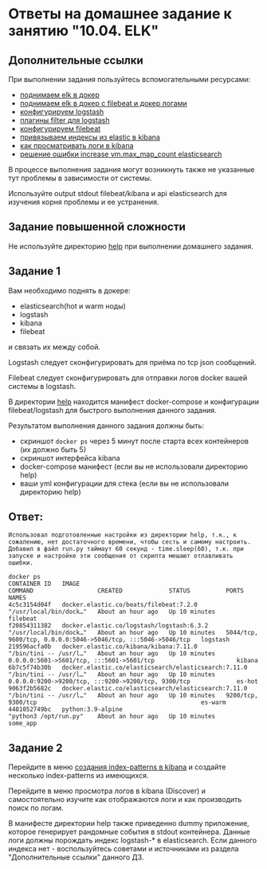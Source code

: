 # Ответы на домашнее задание к занятию "10.04. ELK"

## Дополнительные ссылки

При выполнении задания пользуйтесь вспомогательными ресурсами:

- [поднимаем elk в докер](https://www.elastic.co/guide/en/elastic-stack-get-started/current/get-started-docker.html)
- [поднимаем elk в докер с filebeat и докер логами](https://www.sarulabs.com/post/5/2019-08-12/sending-docker-logs-to-elasticsearch-and-kibana-with-filebeat.html)
- [конфигурируем logstash](https://www.elastic.co/guide/en/logstash/current/configuration.html)
- [плагины filter для logstash](https://www.elastic.co/guide/en/logstash/current/filter-plugins.html)
- [конфигурируем filebeat](https://www.elastic.co/guide/en/beats/libbeat/5.3/config-file-format.html)
- [привязываем индексы из elastic в kibana](https://www.elastic.co/guide/en/kibana/current/index-patterns.html)
- [как просматривать логи в kibana](https://www.elastic.co/guide/en/kibana/current/discover.html)
- [решение ошибки increase vm.max_map_count elasticsearch](https://stackoverflow.com/questions/42889241/how-to-increase-vm-max-map-count)

В процессе выполнения задания могут возникнуть также не указанные тут проблемы в зависимости от системы.

Используйте output stdout filebeat/kibana и api elasticsearch для изучения корня проблемы и ее устранения.

## Задание повышенной сложности

Не используйте директорию [help](./help) при выполнении домашнего задания.

## Задание 1

Вам необходимо поднять в докере:
- elasticsearch(hot и warm ноды)
- logstash
- kibana
- filebeat

и связать их между собой.

Logstash следует сконфигурировать для приёма по tcp json сообщений.

Filebeat следует сконфигурировать для отправки логов docker вашей системы в logstash.

В директории [help](./help) находится манифест docker-compose и конфигурации filebeat/logstash для быстрого 
выполнения данного задания.

Результатом выполнения данного задания должны быть:
- скриншот `docker ps` через 5 минут после старта всех контейнеров (их должно быть 5)
- скриншот интерфейса kibana
- docker-compose манифест (если вы не использовали директорию help)
- ваши yml конфигурации для стека (если вы не использовали директорию help)

## Ответ:

```text
Использовал подготовленные настройки из директории help, т.к., к сожалению, нет достаточного времени, чтобы сесть и самому настроить.
Добавил в файл run.py таймаут 60 секунд - time.sleep(60), т.к. при запуске и настройке эти сообщения от скрипта мешают отлавливать ошибки.
```

```text
docker ps
CONTAINER ID   IMAGE                                                  COMMAND                  CREATED             STATUS          PORTS                                                           NAMES
4c5c3154d04f   docker.elastic.co/beats/filebeat:7.2.0                 "/usr/local/bin/dock…"   About an hour ago   Up 10 minutes                                                                   filebeat
f20854311382   docker.elastic.co/logstash/logstash:6.3.2              "/usr/local/bin/dock…"   About an hour ago   Up 10 minutes   5044/tcp, 9600/tcp, 0.0.0.0:5046->5046/tcp, :::5046->5046/tcp   logstash
219596acfa0b   docker.elastic.co/kibana/kibana:7.11.0                 "/bin/tini -- /usr/l…"   About an hour ago   Up 10 minutes   0.0.0.0:5601->5601/tcp, :::5601->5601/tcp                       kibana
6b7c5f74b30b   docker.elastic.co/elasticsearch/elasticsearch:7.11.0   "/bin/tini -- /usr/l…"   About an hour ago   Up 10 minutes   0.0.0.0:9200->9200/tcp, :::9200->9200/tcp, 9300/tcp             es-hot
9063f2b5682c   docker.elastic.co/elasticsearch/elasticsearch:7.11.0   "/bin/tini -- /usr/l…"   About an hour ago   Up 10 minutes   9200/tcp, 9300/tcp                                              es-warm
4481052749bc   python:3.9-alpine                                      "python3 /opt/run.py"    About an hour ago   Up 10 minutes                                                                   some_app
```

## Задание 2

Перейдите в меню [создания index-patterns  в kibana](http://localhost:5601/app/management/kibana/indexPatterns/create)
и создайте несколько index-patterns из имеющихся.

Перейдите в меню просмотра логов в kibana (Discover) и самостоятельно изучите как отображаются логи и как производить 
поиск по логам.

В манифесте директории help также приведенно dummy приложение, которое генерирует рандомные события в stdout контейнера.
Данные логи должны порождать индекс logstash-* в elasticsearch. Если данного индекса нет - воспользуйтесь советами 
и источниками из раздела "Дополнительные ссылки" данного ДЗ.

 
